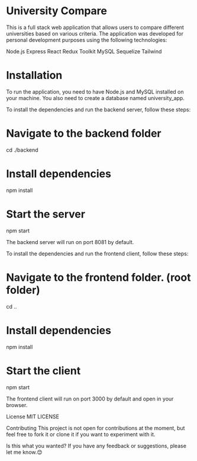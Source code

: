 # University Compare

This is a full stack web application that allows users to compare different universities based on various criteria. The application was developed for personal development purposes using the following technologies:

Node.js
Express
React
Redux Toolkit
MySQL
Sequelize
Tailwind

# Installation

To run the application, you need to have Node.js and MySQL installed on your machine. You also need to create a database named university_app.

To install the dependencies and run the backend server, follow these steps:

# Navigate to the backend folder

cd ./backend

# Install dependencies

npm install

# Start the server

npm start

The backend server will run on port 8081 by default.

To install the dependencies and run the frontend client, follow these steps:

# Navigate to the frontend folder. (root folder)

cd ..

# Install dependencies

npm install

# Start the client

npm start

The frontend client will run on port 3000 by default and open in your browser.

License
MIT LICENSE

Contributing
This project is not open for contributions at the moment, but feel free to fork it or clone it if you want to experiment with it.

Is this what you wanted? If you have any feedback or suggestions, please let me know.😊
